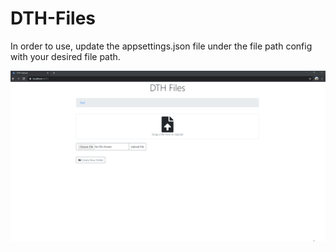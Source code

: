 # DTH-Files

In order to use, update the appsettings.json file under the file path config with your desired file path.

![Farmers Market Finder Demo](demo.gif)
